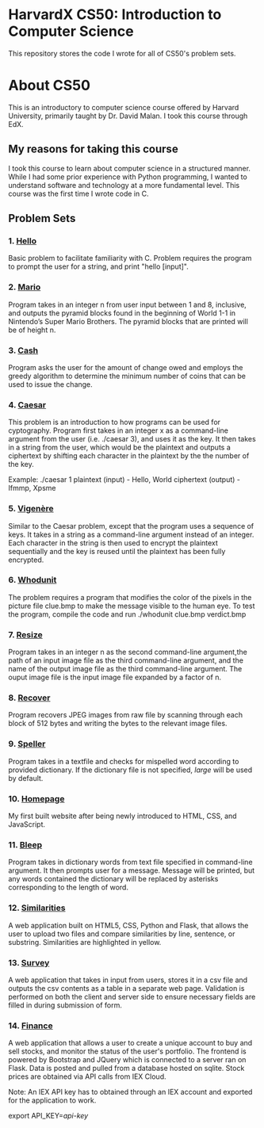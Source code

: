 # HarvardX CS50: Introduction to Computer Science
This repository stores the code I wrote for all of CS50's problem sets.

# About CS50
This is an introductory to computer science course offered by Harvard University, primarily taught by Dr. David Malan. I took this course through EdX.

## My reasons for taking this course
I took this course to learn about computer science in a structured manner. While I had some prior experience with Python programming, I wanted to understand software and technology at a more fundamental level. This course was the first time I wrote code in C.

## Problem Sets

### 1. [Hello](https://github.com/KennethSee/HarvardX-CS50/blob/master/1_hello.c)
Basic problem to facilitate familiarity with C. Problem requires the program to prompt the user for a string, and print "hello [input]".

### 2. [Mario](https://github.com/KennethSee/HarvardX-CS50/blob/master/2_mario.c)
Program takes in an integer n from user input between 1 and 8, inclusive, and outputs the pyramid blocks found in the beginning of World 1-1 in Nintendo’s Super Mario Brothers. The pyramid blocks that are printed will be of height n.

### 3. [Cash](https://github.com/KennethSee/HarvardX-CS50/blob/master/3_cash.c)
Program asks the user for the amount of change owed and employs the greedy algorithm to determine the minimum number of coins that can be used to issue the change.

### 4. [Caesar](https://github.com/KennethSee/HarvardX-CS50/blob/master/4_caesar.c)
This problem is an introduction to how programs can be used for cyptography. Program first takes in an integer x as a command-line argument from the user (i.e. ./caesar 3), and uses it as the key. It then takes in a string from the user, which would be the plaintext and outputs a ciphertext by shifting each character in the plaintext by the the number of the key.

Example:
./caesar 1
plaintext (input) - Hello, World
ciphertext (output) - Ifmmp, Xpsme

### 5. [Vigenère](https://github.com/KennethSee/HarvardX-CS50/blob/master/5_vigenere.c)
Similar to the Caesar problem, except that the program uses a sequence of keys. It takes in a string as a command-line argument instead of an integer. Each character in the string is then used to encrypt the plaintext sequentially and the key is reused until the plaintext has been fully encrypted.

### 6. [Whodunit](https://github.com/KennethSee/HarvardX-CS50/tree/master/6_whodunit)
The problem requires a program that modifies the color of the pixels in the picture file clue.bmp to make the message visible to the human eye. To test the program, compile the code and run ./whodunit clue.bmp verdict.bmp

### 7. [Resize](https://github.com/KennethSee/HarvardX-CS50/tree/master/7_resize)
Program takes in an integer n as the second command-line argument,the path of an input image file as the third command-line argument, and the name of the output image file as the third command-line argument. The ouput image file is the input image file expanded by a factor of n.

### 8. [Recover](https://github.com/KennethSee/HarvardX-CS50/tree/master/8_recover)
Program recovers JPEG images from raw file by scanning through each block of 512 bytes and writing the bytes to the relevant image files.

### 9. [Speller](https://github.com/KennethSee/HarvardX-CS50/tree/master/9_speller)
Program takes in a textfile and checks for mispelled word according to provided dictionary. If the dictionary file is not specified, *large* will be used by default.

### 10. [Homepage](https://github.com/KennethSee/HarvardX-CS50/tree/master/10_homepage)
My first built website after being newly introduced to HTML, CSS, and JavaScript.

### 11. [Bleep](https://github.com/KennethSee/HarvardX-CS50/blob/master/11_bleep.py)
Program takes in dictionary words from text file specified in command-line argument. It then prompts user for a message. Message will be printed, but any words contained the dictionary will be replaced by asterisks corresponding to the length of word.

### 12. [Similarities](https://github.com/KennethSee/HarvardX-CS50/tree/master/12_similarities)
A web application built on HTML5, CSS, Python and Flask, that allows the user to upload two files and compare similarities by line, sentence, or substring. Similarities are highlighted in yellow.

### 13. [Survey](https://github.com/KennethSee/HarvardX-CS50/tree/master/13_survey)
A web application that takes in input from users, stores it in a csv file and outputs the csv contents as a table in a separate web page. Validation is performed on both the client and server side to ensure necessary fields are filled in during submission of form.

### 14. [Finance](https://github.com/KennethSee/HarvardX-CS50/tree/master/14_finance)
A web application that allows a user to create a unique account to buy and sell stocks, and monitor the status of the user's portfolio. The frontend is powered by Bootstrap and JQuery which is connected to a server ran on Flask. Data is posted and pulled from a database hosted on sqlite. Stock prices are obtained via API calls from IEX Cloud.

Note: An IEX API key has to obtained through an IEX account and exported for the application to work.

export API_KEY=*api-key*

